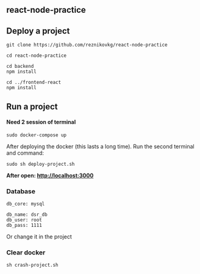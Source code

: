 ## react-node-practice ##

## Deploy a project ##

    git clone https://github.com/reznikovkg/react-node-practice
    
    cd react-node-practice
    
    cd backend
    npm install
    
    cd ../frontend-react
    npm install

## Run a project ##

#### Need 2 session of terminal ####

    sudo docker-compose up
   
After deploying the docker (this lasts a long time). Run the second terminal and command:

    sudo sh deploy-project.sh
    
**After open: [http://localhost:3000](http://localhost:3000)**

### Database ###

    db_core: mysql
    
    db_name: dsr_db
    db_user: root
    db_pass: 1111

Or change it in the project


### Clear docker ###

    sh crash-project.sh
